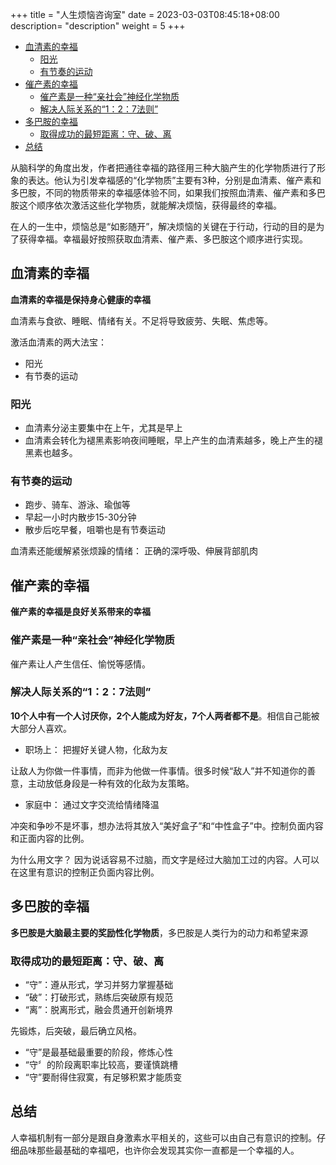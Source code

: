 +++
title = "人生烦恼咨询室"
date =  2023-03-03T08:45:18+08:00
description= "description"
weight = 5
+++

- [血清素的幸福](#血清素的幸福)
  - [阳光](#阳光)
  - [有节奏的运动](#有节奏的运动)
- [催产素的幸福](#催产素的幸福)
  - [催产素是一种“亲社会”神经化学物质](#催产素是一种亲社会神经化学物质)
  - [解决人际关系的“1：2：7法则”](#解决人际关系的127法则)
- [多巴胺的幸福](#多巴胺的幸福)
  - [取得成功的最短距离：守、破、离](#取得成功的最短距离守破离)
- [总结](#总结)


从脑科学的角度出发，作者把通往幸福的路径用三种大脑产生的化学物质进行了形象的表达。他认为引发幸福感的“化学物质”主要有3种，分别是血清素、催产素和多巴胺，不同的物质带来的幸福感体验不同，如果我们按照血清素、催产素和多巴胺这个顺序依次激活这些化学物质，就能解决烦恼，获得最终的幸福。

在人的一生中，烦恼总是“如影随开”，解决烦恼的关键在于行动，行动的目的是为了获得幸福。幸福最好按照获取血清素、催产素、多巴胺这个顺序进行实现。

## 血清素的幸福

**血清素的幸福是保持身心健康的幸福**

血清素与食欲、睡眠、情绪有关。不足将导致疲劳、失眠、焦虑等。

激活血清素的两大法宝：
- 阳光
- 有节奏的运动

### 阳光

- 血清素分泌主要集中在上午，尤其是早上
- 血清素会转化为褪黑素影响夜间睡眠，早上产生的血清素越多，晚上产生的褪黑素也越多。

### 有节奏的运动

- 跑步、骑车、游泳、瑜伽等
- 早起一小时内散步15-30分钟
- 散步后吃早餐，咀嚼也是有节奏运动

血清素还能缓解紧张烦躁的情绪： 正确的深呼吸、伸展背部肌肉

## 催产素的幸福

**催产素的幸福是良好关系带来的幸福**

### 催产素是一种“亲社会”神经化学物质

催产素让人产生信任、愉悦等感情。

### 解决人际关系的“1：2：7法则”

**10个人中有一个人讨厌你，2个人能成为好友，7个人两者都不是**。相信自己能被大部分人喜欢。

- 职场上： 把握好关键人物，化敌为友

让敌人为你做一件事情，而非为他做一件事情。很多时候“敌人”并不知道你的善意，主动放低身段是一种有效的化敌为友策略。

- 家庭中： 通过文字交流给情绪降温

冲突和争吵不是坏事，想办法将其放入“美好盒子”和“中性盒子”中。控制负面内容和正面内容的比例。

为什么用文字？ 因为说话容易不过脑，而文字是经过大脑加工过的内容。人可以在这里有意识的控制正负面内容比例。

## 多巴胺的幸福

**多巴胺是大脑最主要的奖励性化学物质**，多巴胺是人类行为的动力和希望来源

### 取得成功的最短距离：守、破、离

- “守”：遵从形式，学习并努力掌握基础
- “破”：打破形式，熟练后突破原有规范
- “离”：脱离形式，融会贯通开创新境界

先锻炼，后突破，最后确立风格。

- “守”是最基础最重要的阶段，修炼心性
- “守〞的阶段离职率比较高，要谨慎跳槽
- “守”要耐得住寂寞，有足够积累才能质变


## 总结

人幸福机制有一部分是跟自身激素水平相关的，这些可以由自己有意识的控制。仔细品味那些最基础的幸福吧，也许你会发现其实你一直都是一个幸福的人。